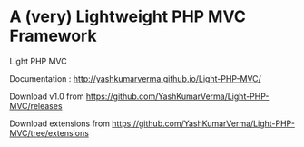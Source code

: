 # A (very) Lightweight PHP MVC Framework
Light PHP MVC

Documentation : http://yashkumarverma.github.io/Light-PHP-MVC/

Download v1.0 from https://github.com/YashKumarVerma/Light-PHP-MVC/releases

Download extensions from https://github.com/YashKumarVerma/Light-PHP-MVC/tree/extensions
